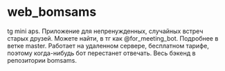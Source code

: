# web_bomsams
tg mini aps.
Приложение для непренужденных, случайных встреч старых друзей. 
Можете найти, в тг как @for_meeting_bot. Подробнее в ветке master.
  Работает на удаленном сервере, бесплатном тарифе, поэтому когда-нибудь бот перестанет отвечать.
  Весь бэкенд в репозитории bomsams.

